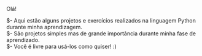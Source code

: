 Olá!

$- Aqui estão alguns projetos e exercícios realizados na linguagem Python durante minha aprendizagem. <br>
$- São projetos simples mas de grande importância durante minha fase de aprendizado.<br>
$- Você é livre para usá-los como quiser! :)<br>
